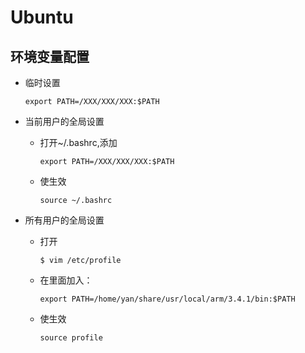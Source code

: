 # Ubuntu

## 环境变量配置

* 临时设置

  ```
  export PATH=/XXX/XXX/XXX:$PATH
  ```

* 当前用户的全局设置

  * 打开~/.bashrc,添加

    ```
    export PATH=/XXX/XXX/XXX:$PATH
    ```

  * 使生效

    ```
    source ~/.bashrc
    ```

* 所有用户的全局设置

  * 打开

    ```
    $ vim /etc/profile
    ```

  * 在里面加入：

    ```
    export PATH=/home/yan/share/usr/local/arm/3.4.1/bin:$PATH
    ```

  * 使生效

    ```
    source profile
    ```
